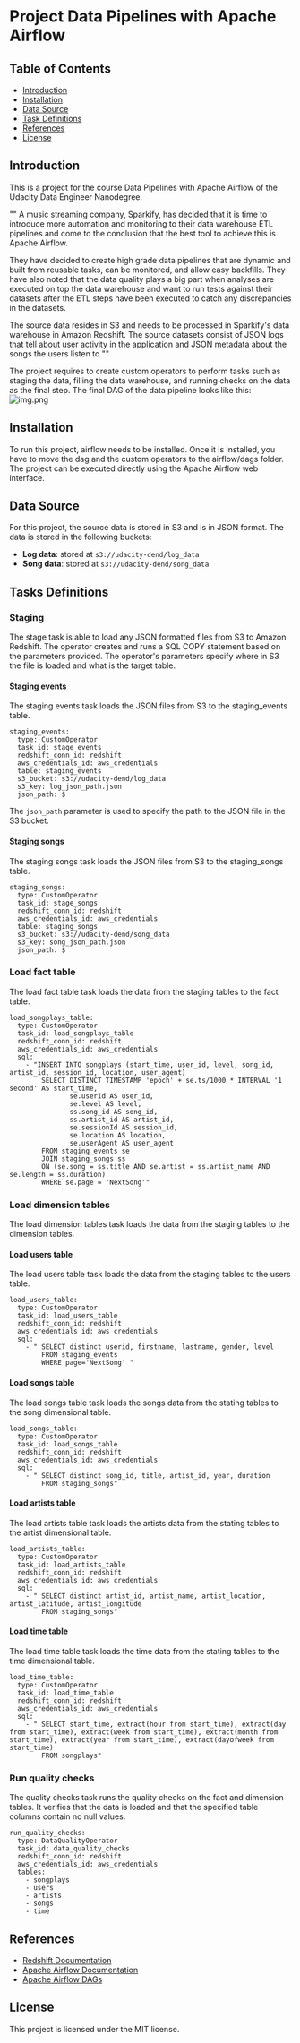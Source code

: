 # Project Data Pipelines with Apache Airflow

## Table of Contents

  * [Introduction](#introduction)
  * [Installation](#installation)
  * [Data Source](#data-source)
  * [Task Definitions](#task-definitions)
  * [References](#references)
  * [License](#license)


## Introduction
This is a project for the course Data Pipelines with Apache Airflow of the Udacity Data Engineer Nanodegree.

 "" A music streaming company, Sparkify, has decided that it is time to introduce more automation and monitoring to their data warehouse ETL pipelines and come to the conclusion that the best tool to achieve this is Apache Airflow.

They have decided to create high grade data pipelines that are dynamic and built from reusable tasks, can be monitored, and allow easy backfills. They have also noted that the data quality plays a big part when analyses are executed on top the data warehouse and want to run tests against their datasets after the ETL steps have been executed to catch any discrepancies in the datasets.

The source data resides in S3 and needs to be processed in Sparkify's data warehouse in Amazon Redshift. The source datasets consist of JSON logs that tell about user activity in the application and JSON metadata about the songs the users listen to ""

The project requires to create custom operators to perform tasks such as staging the data, filling the data warehouse, and running checks on the data as the final step.
The final DAG of the data pipeline looks like this:
![img.png](statics/img.png)

## Installation
To run this project, airflow needs to be installed. Once it is installed, you have to move the dag and the custom operators to the airflow/dags folder.
The project can be executed directly using the Apache Airflow web interface.

## Data Source

For this project, the source data is stored in S3 and is in JSON format. The data is stored in the following buckets:
* **Log data**: stored at `s3://udacity-dend/log_data`
* **Song data**: stored at `s3://udacity-dend/song_data`

## Tasks Definitions

### Staging
The stage task is able to load any JSON formatted files from S3 to Amazon Redshift. The operator creates and runs a SQL COPY statement based on the parameters provided. The operator's parameters specify where in S3 the file is loaded and what is the target table.
#### Staging events
The staging events task loads the JSON files from S3 to the staging_events table.

```
staging_events:
  type: CustomOperator
  task_id: stage_events
  redshift_conn_id: redshift
  aws_credentials_id: aws_credentials
  table: staging_events
  s3_bucket: s3://udacity-dend/log_data
  s3_key: log_json_path.json
  json_path: $
```
The `json_path` parameter is used to specify the path to the JSON file in the S3 bucket.
#### Staging songs
The staging songs task loads the JSON files from S3 to the staging_songs table.

```
staging_songs:
  type: CustomOperator
  task_id: stage_songs
  redshift_conn_id: redshift
  aws_credentials_id: aws_credentials
  table: staging_songs
  s3_bucket: s3://udacity-dend/song_data
  s3_key: song_json_path.json
  json_path: $
```

### Load fact table
The load fact table task loads the data from the staging tables to the fact table.

```
load_songplays_table:
  type: CustomOperator
  task_id: load_songplays_table
  redshift_conn_id: redshift
  aws_credentials_id: aws_credentials
  sql:
    - "INSERT INTO songplays (start_time, user_id, level, song_id, artist_id, session_id, location, user_agent)
        SELECT DISTINCT TIMESTAMP 'epoch' + se.ts/1000 * INTERVAL '1 second' AS start_time,
               se.userId AS user_id,
               se.level AS level,
               ss.song_id AS song_id,
               ss.artist_id AS artist_id,
               se.sessionId AS session_id,
               se.location AS location,
               se.userAgent AS user_agent
        FROM staging_events se
        JOIN staging_songs ss
        ON (se.song = ss.title AND se.artist = ss.artist_name AND se.length = ss.duration)
        WHERE se.page = 'NextSong'"
```

### Load dimension tables
The load dimension tables task loads the data from the staging tables to the dimension tables.
#### Load users table 
The load users table task loads the data from the staging tables to the users table.

```
load_users_table:
  type: CustomOperator
  task_id: load_users_table
  redshift_conn_id: redshift
  aws_credentials_id: aws_credentials
  sql:
    - " SELECT distinct userid, firstname, lastname, gender, level
        FROM staging_events
        WHERE page='NextSong' "
```
#### Load songs table

The load songs table task loads the songs data from the stating tables to the song dimensional table.

```
load_songs_table:
  type: CustomOperator
  task_id: load_songs_table
  redshift_conn_id: redshift
  aws_credentials_id: aws_credentials
  sql:
    - " SELECT distinct song_id, title, artist_id, year, duration
        FROM staging_songs"
```

#### Load artists table
The load artists table task loads the artists data from the stating tables to the artist dimensional table.

```
load_artists_table:
  type: CustomOperator
  task_id: load_artists_table
  redshift_conn_id: redshift
  aws_credentials_id: aws_credentials
  sql:
    - " SELECT distinct artist_id, artist_name, artist_location, artist_latitude, artist_longitude
        FROM staging_songs"
```

#### Load time table
The load time table task loads the time data from the stating tables to the time dimensional table.

```
load_time_table:
  type: CustomOperator
  task_id: load_time_table
  redshift_conn_id: redshift
  aws_credentials_id: aws_credentials
  sql:
    - " SELECT start_time, extract(hour from start_time), extract(day from start_time), extract(week from start_time), extract(month from start_time), extract(year from start_time), extract(dayofweek from start_time)
        FROM songplays"
```
### Run quality checks
The quality checks task runs the quality checks on the fact and dimension tables.
It verifies that the data is loaded and that the specified table columns contain no null values.

```
run_quality_checks:
  type: DataQualityOperator
  task_id: data_quality_checks
  redshift_conn_id: redshift
  aws_credentials_id: aws_credentials
  tables:
    - songplays
    - users
    - artists
    - songs
    - time
```

## References
- [Redshift Documentation](https://docs.aws.amazon.com/redshift/latest/dg/t_CREATE_TABLE.html)
- [Apache Airflow Documentation](https://airflow.apache.org/docs/stable/macros-ref.html)
- [Apache Airflow DAGs](https://airflow.apache.org/docs/stable/macros-ref.html#macros-ref-dags)

## License
This project is licensed under the MIT license.


